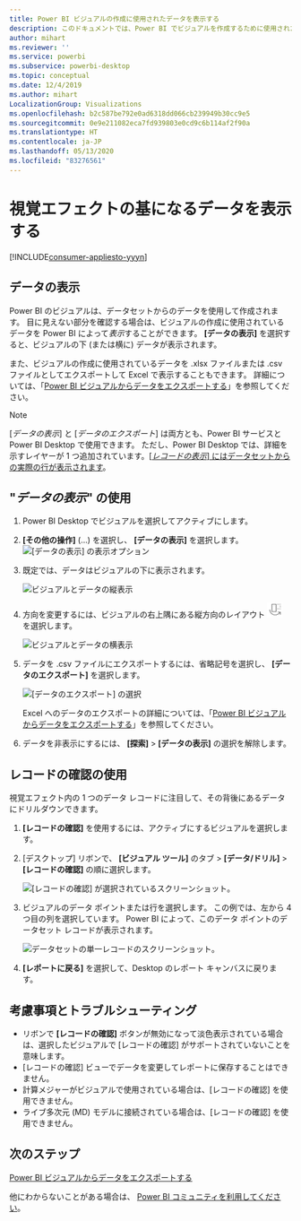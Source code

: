 ```yaml
---
title: Power BI ビジュアルの作成に使用されたデータを表示する
description: このドキュメントでは、Power BI でビジュアルを作成するために使用されたデータを表示する方法、およびそのデータを .csv ファイルにエクスポートする方法について説明します。
author: mihart
ms.reviewer: ''
ms.service: powerbi
ms.subservice: powerbi-desktop
ms.topic: conceptual
ms.date: 12/4/2019
ms.author: mihart
LocalizationGroup: Visualizations
ms.openlocfilehash: b2c587be792e0ad6318dd066cb239949b30cc9e5
ms.sourcegitcommit: 0e9e211082eca7fd939803e0cd9c6b114af2f90a
ms.translationtype: HT
ms.contentlocale: ja-JP
ms.lasthandoff: 05/13/2020
ms.locfileid: "83276561"
---
```

# <a name="display-a-visualizations-underlying-data"></a>視覚エフェクトの基になるデータを表示する

[!INCLUDE[consumer-appliesto-yyyn](../includes/consumer-appliesto-nyyn.md)]    

## <a name="show-data"></a>データの表示
Power BI のビジュアルは、データセットからのデータを使用して作成されます。 目に見えない部分を確認する場合は、ビジュアルの作成に使用されているデータを Power BI によって*表示*することができます。 **[データの表示]** を選択すると、ビジュアルの下 (または横に) データが表示されます。

また、ビジュアルの作成に使用されているデータを .xlsx ファイルまたは .csv ファイルとしてエクスポートして Excel で表示することもできます。 詳細については、「[Power BI ビジュアルからデータをエクスポートする](power-bi-visualization-export-data.md)」を参照してください。

> [!NOTE]
> [*データの表示*] と [*データのエクスポート*] は両方とも、Power BI サービスと Power BI Desktop で使用できます。 ただし、Power BI Desktop では、詳細を示すレイヤーが 1 つ追加されています。[[*レコードの表示*] にはデータセットからの実際の行が表示されます](../create-reports/desktop-see-data-see-records.md)。
> 
> 

## <a name="using-show-data"></a>"*データの表示*" の使用 
1. Power BI Desktop でビジュアルを選択してアクティブにします。

2. **[その他の操作]** (...) を選択し、 **[データの表示]** を選択します。 
    ![[データの表示] の表示オプション](media/service-reports-show-data/power-bi-more-action.png)


3. 既定では、データはビジュアルの下に表示されます。
   
   ![ビジュアルとデータの縦表示](media/service-reports-show-data/power-bi-show-data-below.png)

4. 方向を変更するには、ビジュアルの右上隅にある縦方向のレイアウト ![縦方向のレイアウトに変更するために使用されるアイコンの小さいスクリーンショット](media/service-reports-show-data/power-bi-vertical-icon-new.png) を選択します。
   
   ![ビジュアルとデータの横表示](media/service-reports-show-data/power-bi-show-data-side.png)
5. データを .csv ファイルにエクスポートするには、省略記号を選択し、 **[データのエクスポート]** を選択します。
   
    ![[データのエクスポート] の選択](media/service-reports-show-data/power-bi-export-data-new.png)
   
    Excel へのデータのエクスポートの詳細については、「[Power BI ビジュアルからデータをエクスポートする](power-bi-visualization-export-data.md)」を参照してください。
6. データを非表示にするには、 **[探索]**  >  **[データの表示]** の選択を解除します。

## <a name="using-show-records"></a>レコードの確認の使用
視覚エフェクト内の 1 つのデータ レコードに注目して、その背後にあるデータにドリルダウンできます。 

1. **[レコードの確認]** を使用するには、アクティブにするビジュアルを選択します。 

2. [デスクトップ] リボンで、 **[ビジュアル ツール]** のタブ >  **[データ/ドリル]**  >  **[レコードの確認]** の順に選択します。 

    ![[レコードの確認] が選択されているスクリーンショット。](media/service-reports-show-data/power-bi-see-record.png)

3. ビジュアルのデータ ポイントまたは行を選択します。 この例では、左から 4 つ目の列を選択しています。 Power BI によって、このデータ ポイントのデータセット レコードが表示されます。

    ![データセットの単一レコードのスクリーンショット。](media/service-reports-show-data/power-bi-row.png)

4. **[レポートに戻る]** を選択して、Desktop のレポート キャンバスに戻ります。 

## <a name="considerations-and-troubleshooting"></a>考慮事項とトラブルシューティング

- リボンで **[レコードの確認]** ボタンが無効になって淡色表示されている場合は、選択したビジュアルで [レコードの確認] がサポートされていないことを意味します。
- [レコードの確認] ビューでデータを変更してレポートに保存することはできません。
- 計算メジャーがビジュアルで使用されている場合は、[レコードの確認] を使用できません。
- ライブ多次元 (MD) モデルに接続されている場合は、[レコードの確認] を使用できません。  

## <a name="next-steps"></a>次のステップ
[Power BI ビジュアルからデータをエクスポートする](power-bi-visualization-export-data.md)    

他にわからないことがある場合は、 [Power BI コミュニティを利用してください](https://community.powerbi.com/)。


